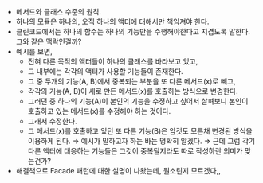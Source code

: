 - 메서드와 클래스 수준의 원칙.
- 하나의 모듈은 하나의, 오직 하나의 액터에 대해서만 책임져야 한다.
- 클린코드에서는 하나의 함수는 하나의 기능만을 수행해야한다고 지겹도록 말한다. 그와 같은 맥락인걸까?
- 예시를 보면,
  - 전혀 다른 목적의 액터들이 하나의 클래스를 바라보고 있고,
  - 그 내부에는 각각의 액터가 사용할 기능들이 존재한다.
  - 그 중 두개의 기능(A, B)에서 중복되는 부분을 또 다른 메서드(x)로 빼고,
  - 각각의 기능(A, B)이 새로 만든 메서드(x)를 호출하는 방식으로 변경한다.
  - 그러던 중 하나의 기능(A)이 본인의 기능을 수정하고 싶어서 살펴보니 본인이 호출하고 있는 메서드(x)를 수정해야 하는 것이다.
  - 그래서 수정한다.
  - 그 메서드(x)를 호출하고 있던 또 다른 기능(B)은 암것도 모른채 변경된 방식을 이용하게 된다.
    ⇒ 예시가 말하고자 하는 바는 명확히 알겠다.
    ⇒ 근데 그럼 각기 다른 액터에 대응하는 기능들은 그것이 중복될지라도 따로 작성하란 의미가 맞는건가?
- 해결책으로 Facade 패턴에 대한 설명이 나왔는데, 뭔소린지 모르겠다,,
